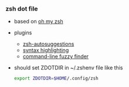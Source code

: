 ### zsh dot file
- based on [oh my zsh](https://ohmyz.sh)

- plugins
  - [zsh-autosuggestions](https://github.com/zsh-users/zsh-autosuggestions)
  - [syntax highlighting](https://github.com/zsh-users/zsh-syntax-highlighting)
  - [command-line fuzzy finder](https://github.com/junegunn/fzf)

- should set ZDOTDIR in ~/.zshenv file like this
  ```sh
  export ZDOTDIR=$HOME/.config/zsh
  ```
